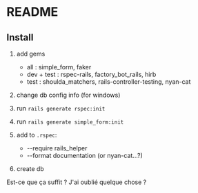 # README

## Install

1. add gems
   - all : simple_form, faker
   - dev + test : rspec-rails, factory_bot_rails, hirb
   - test : shoulda_matchers, rails-controller-testing, nyan-cat

2. change db config info (for windows)
3. run `rails generate rspec:init`
4. run `rails generate simple_form:init`
5. add to `.rspec`:
   - --require rails_helper
   - --format documentation (or nyan-cat...?)
6. create db

Est-ce que ça suffit ? J'ai oublié quelque chose ?

